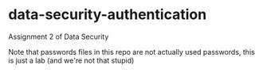 # data-security-authentication
Assignment 2 of Data Security

Note that passwords files in this repo are not actually used passwords, this is just a lab (and we're not that stupid)  
